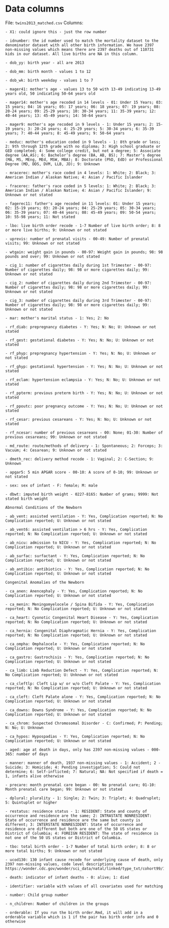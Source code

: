 # Data columns
File: `twins2013_matched.csv`
Columns:

    - X1: could ignore this - just the row number
    
    - idnumber: the id number used to match the mortality dataset to the denominator dataset with all other birth information. We have 2397 non-missing values which means there are 2397 deaths out of 110731 kids in our dataset. All live births are NA in this column.
    
    - dob_yy: birth year - all are 2013
    
    - dob_mm: birth month - values 1 to 12
    
    - dob_wk: birth weekday - values 1 to 7
    
    - mager41: mother's age - values 13 to 50 with 13-49 indicating 13-49 years old, 50 indicating 50-64 years old
    
    - mager14: mother's age recoded in 14 levels - 01: Under 15 Years; 03: 15 years; 04: 16 years; 05: 17 years; 06: 18 years; 07: 19 years; 08: 20-24 years; 09: 25-29 years; 10: 30-34 years; 11: 35-39 years; 12: 40-44 years; 13: 45-49 years; 14: 50-64 years
    
    - mager9: mother's age recoded in 9 levels - 1: Under 15 years; 2: 15-19 years; 3: 20-24 years; 4: 25-29 years; 5: 30-34 years; 6: 35-39 years; 7: 40-44 years; 8: 45-49 years; 9: 50-64 years
    
    - meduc: mother's education coded in 9 levels - 1: 8th grade or less; 2: 9th through 12th grade with no diploma; 3: High school graduate or GED completed; 4: Some college credit, but not a degree; 5: Associate degree (AA,AS); 6: Bachelor’s degree (BA, AB, BS); 7: Master’s degree (MA, MS, MEng, MEd, MSW, MBA); 8: Doctorate (PhD, EdD) or Professional Degree (MD, DDS, DVM, LLB, JD); 9: Unknown
    
    - mracerec: mother's race coded in 4 levels: 1: White; 2: Black; 3: American Indian / Alaskan Native; 4: Asian / Pacific Islander
    
    - fracerec: father's race coded in 5 levels: 1: White; 2: Black; 3: American Indian / Alaskan Native; 4: Asian / Pacific Islander; 9: Unknown or not stated
    
    - fagerec11: father's age recoded in 11 levels: 01: Under 15 years; 02: 15-19 years; 03: 20-24 years; 04: 25-29 years; 05: 30-34 years; 06: 35-39 years; 07: 40-44 years; 08: 45-49 years; 09: 50-54 years; 10: 55-98 years; 11: Not stated
    
    - lbo: live birth order recode - 1-7 Number of live birth order; 8: 8 or more live births; 9: Unknown or not stated
    
    - uprevis: number of prenatal visits - 00-49: Number of prenatal visits; 99: Unknown or not stated
    
    - wtgain: weight gain in pounds - 00-97: Weight gain in pounds; 98: 98 pounds and over; 99: Unknown or not stated
    
    - cig_1: number of cigarettes daily during 1st Trimester - 00-97: Number of cigarettes daily; 98: 98 or more cigarettes daily; 99: Unknown or not stated
    
    - cig_2: number of cigarettes daily during 2nd Trimester - 00-97: Number of cigarettes daily; 98: 98 or more cigarettes daily; 99: Unknown or not stated
    
    - cig_3: number of cigarettes daily during 3rd Trimester - 00-97: Number of cigarettes daily; 98: 98 or more cigarettes daily; 99: Unknown or not stated
    
    - mar: mother's marital status - 1: Yes; 2: No
    
    - rf_diab: prepregnancy diabetes - Y: Yes; N: No; U: Unknown or not stated
    
    - rf_gest: gestational diabetes - Y: Yes; N: No; U: Unknown or not stated
    
    - rf_phyp: prepregnancy hypertension - Y: Yes; N: No; U: Unknown or not stated
    
    - rf_ghyp: gestational hypertension - Y: Yes; N: No; U: Unknown or not stated
    
    - rf_eclam: hypertension eclampsia - Y: Yes; N: No; U: Unknown or not stated
    
    - rf_ppterm: previous preterm birth - Y: Yes; N: No; U: Unknown or not stated
    
    - rf_ppoutc: poor pregnancy outcome - Y: Yes; N: No; U: Unknown or not stated
    
    - rf_cesar: previous cesareans - Y: Yes; N: No; U: Unknown or not stated
    
    - rf_ncesar: number of previous cesareans - 00: None; 01-30: Number of previous cesareans; 99: Unknown or not stated
    
    - md_route: route/methods of delivery - 1: Spontaneous; 2: Forceps; 3: Vacuum; 4: Cesarean; 9: Unknown or not stated
    
    - dmeth_rec: delivery method recode - 1: Vaginal; 2: C-Section; 9: Unknown
    
    - apgar5: 5 min APGAR score - 00-10: A score of 0-10; 99: Unknown or not stated
    
    - sex: sex of infant - F: female; M: male
    
    - dbwt: imputed birth weight - 0227-8165: Number of grams; 9999: Not stated birth weight
    
    Abnormal Conditions of the Newborn
    
    - ab_vent: assisted ventilation - Y: Yes, Complication reported; N: No Complication reported; U: Unknown or not stated
    
    - ab_vent6: assisted ventilation > 6 hrs - Y: Yes, Complication reported; N: No Complication reported; U: Unknown or not stated
    
    - ab_nicu: admission to NICU - Y: Yes, Complication reported; N: No Complication reported; U: Unknown or not stated
    
    - ab_surfac: surfactant - Y: Yes, Complication reported; N: No Complication reported; U: Unknown or not stated
    
    - ab_antibio: antibiotics - Y: Yes, Complication reported; N: No Complication reported; U: Unknown or not stated
    
    Congenital Anomalies of the Newborn
    
    - ca_anen: Anencephaly - Y: Yes, Complication reported; N: No Complication reported; U: Unknown or not stated
    
    - ca_menin: Meningomyelocele / Spina Bifida - Y: Yes, Complication reported; N: No Complication reported; U: Unknown or not stated
    
    - ca_heart: Cyonotic Congenital Heart Disease - Y: Yes, Complication reported; N: No Complication reported; U: Unknown or not stated
    
    - ca_hernia: Congenital Diaphragmatic Hernia - Y: Yes, Complication reported; N: No Complication reported; U: Unknown or not stated
    
    - ca_ompha: Omphalocele - Y: Yes, Complication reported; N: No Complication reported; U: Unknown or not stated
    
    - ca_gastro: Gastrochisis - Y: Yes, Complication reported; N: No Complication reported; U: Unknown or not stated
    
    - ca_limb: Limb Reduction Defect - Y: Yes, Complication reported; N: No Complication reported; U: Unknown or not stated
    
    - ca_cleftlp: Cleft Lip w/ or w/o Cleft Palate - Y: Yes, Complication reported; N: No Complication reported; U: Unknown or not stated
    
    - ca_cleft: Cleft Palate alone - Y: Yes, Complication reported; N: No Complication reported; U: Unknown or not stated
    
    - ca_downs: Downs Syndrome - Y: Yes, Complication reported; N: No Complication reported; U: Unknown or not stated
    
    - ca_chrom: Suspected Chromosomal Disorder - C: Confirmed; P: Pending; N: No; U: Unknown
    
    - ca_hypos: Hypospadias - Y: Yes, Complication reported; N: No Complication reported; U: Unknown or not stated
    
    - aged: age at death in days, only has 2397 non-missing values - 000-365: number of days
    
    - manner: manner of death, 1937 non-missing values - 1: Accident; 2 - Suicide; 3: Homicide; 4: Pending investigation; 5: Could not determine; 6: Self-inflicted; 7: Natural; NA: Not specified if death = 1, infants alive otherwise
    
    - precare: month prenatal care began - 00: No prenatal care; 01-10: Month prenatal care began; 99: Unknown or not stated
    
    - dplural: plurality - 1: Single; 2: Twin; 3: Triplet; 4: Quadruplet; 5: Quintuplet or higher
    
    - restatus: residence status - 1: RESIDENT: State and county of occurrence and residence are the same; 2: INTRASTATE NONRESIDENT: State of occurrence and residence are the same but county is different; 3: INTERSTATE NONRESIDENT: State of occurrence and residence are different but both are one of the 50 US states or District of Columbia; 4: FOREIGN RESIDENT: The state of residence is not one of the 50 US states or District of Columbia.
    
    - tbo: total birth order - 1-7 Number of total birth order; 8: 8 or more total births; 9: Unknown or not stated
    
    - ucod130: 130 infant cause recode for underlying cause of death, only 2397 non-missing values, code level descriptions see https://wonder.cdc.gov/wonder/sci_data/natal/linked/type_txt/cohort99/130Cause99.pdf
    
    - death: indicator of infant deaths - 0: alive; 1: died
    
    - identifier: variable with values of all covariates used for matching
    
    - number: Child group number
    
    - n_children: Number of children in the groups
    
    - orderable: If you run the birth order.Rmd, it will add in a orderable variable which is 1 if the pair has birth order info and 0 otherwise
    
